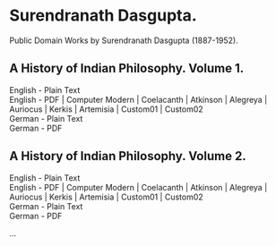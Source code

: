 # Surendranath Dasgupta.

Public Domain Works by Surendranath Dasgupta (1887-1952).

## A History of Indian Philosophy. Volume 1.

English - Plain Text  
English - PDF | Computer Modern | Coelacanth | Atkinson | Alegreya | Auriocus | Kerkis | Artemisia | Custom01 | Custom02  
German - Plain Text  
German - PDF  

## A History of Indian Philosophy. Volume 2.

English - Plain Text  
English - PDF | Computer Modern | Coelacanth | Atkinson | Alegreya | Auriocus | Kerkis | Artemisia | Custom01 | Custom02  
German - Plain Text  
German - PDF  

...
